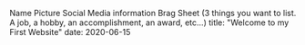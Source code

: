 Name
Picture
Social Media information
Brag Sheet (3 things you want to list.  A job, a hobby, an accomplishment, an award, etc...)
title: "Welcome to my First Website"
date: 2020-06-15
